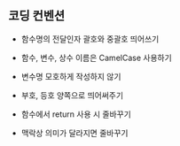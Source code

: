 ## 코딩 컨벤션

- 함수명의 전달인자 괄호와 중괄호 띄어쓰기 

- 함수, 변수, 상수 이름은 CamelCase 사용하기 
- 변수명 모호하게 작성하지 않기
- 부호, 등호 양쪽으로 띄어써주기 
- 함수에서 return 사용 시 줄바꾸기

- 맥락상 의미가 달라지면 줄바꾸기



